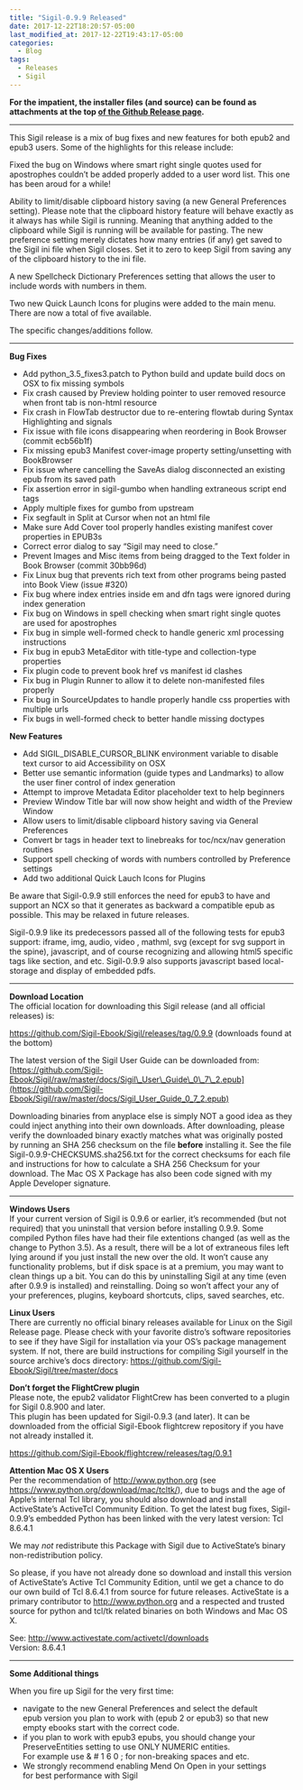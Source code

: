 ```yaml
---
title: "Sigil-0.9.9 Released"
date: 2017-12-22T18:20:57-05:00
last_modified_at: 2017-12-22T19:43:17-05:00
categories:
  - Blog
tags:
  - Releases
  - Sigil
---
```



__For the impatient, the installer files (and source) can be found as attachments at the top [of the Github Release page](https://github.com/Sigil-Ebook/Sigil/releases/tag/0.9.9).__

---

This Sigil release is a mix of bug fixes and new features for both epub2 and epub3 users. Some of the highlights for this release include:

Fixed the bug on Windows where smart right single quotes used for apostrophes couldn’t be added properly added to a user word list. This one has been aroud for a while!

Ability to limit/disable clipboard history saving (a new General Preferences setting). Please note that the clipboard history feature will behave exactly as it always has while Sigil is running. Meaning that anything added to the clipboard while Sigil is running will be available for pasting. The new preference setting merely dictates how many entries (if any) get saved to the Sigil ini file when Sigil closes. Set it to zero to keep Sigil from saving any of the clipboard history to the ini file.

A new Spellcheck Dictionary Preferences setting that allows the user to include words with numbers in them.

Two new Quick Launch Icons for plugins were added to the main menu. There are now a total of five available.

The specific changes/additions follow.

---

__Bug Fixes__

*   Add python\_3.5\_fixes3.patch to Python build and update build docs on OSX to fix missing symbols
*   Fix crash caused by Preview holding pointer to user removed resource when front tab is non-html resource
*   Fix crash in FlowTab destructor due to re-entering flowtab during Syntax Highlighting and signals
*   Fix issue with file icons disappearing when reordering in Book Browser (commit ecb56b1f)
*   Fix missing epub3 Manifest cover-image property setting/unsetting with BookBrowser
*   Fix issue where cancelling the SaveAs dialog disconnected an existing epub from its saved path
*   Fix assertion error in sigil-gumbo when handling extraneous script end tags
*   Apply multiple fixes for gumbo from upstream
*   Fix segfault in Split at Cursor when not an html file
*   Make sure Add Cover tool properly handles existing manifest cover properties in EPUB3s
*   Correct error dialog to say “Sigil may need to close.”
*   Prevent Images and Misc items from being dragged to the Text folder in Book Browser (commit 30bb96d)
*   Fix Linux bug that prevents rich text from other programs being pasted into Book View (issue \#320)
*   Fix bug where index entries inside em and dfn tags were ignored during index generation
*   Fix bug on Windows in spell checking when smart right single quotes are used for apostrophes
*   Fix bug in simple well-formed check to handle generic xml processing instructions
*   Fix bug in epub3 MetaEditor with title-type and collection-type properties
*   Fix plugin code to prevent book href vs manifest id clashes
*   Fix bug in Plugin Runner to allow it to delete non-manifested files properly
*   Fix bug in SourceUpdates to handle properly handle css properties with multiple urls
*   Fix bugs in well-formed check to better handle missing doctypes

__New Features__

*   Add SIGIL\_DISABLE\_CURSOR\_BLINK environment variable to disable text cursor to aid Accessibility on OSX
*   Better use semantic information (guide types and Landmarks) to allow the user finer control of index generation
*   Attempt to improve Metadata Editor placeholder text to help beginners
*   Preview Window Title bar will now show height and width of the Preview Window
*   Allow users to limit/disable clipboard history saving via General Preferences
*   Convert br tags in header text to linebreaks for toc/ncx/nav generation routines
*   Support spell checking of words with numbers controlled by Preference settings
*   Add two additional Quick Lauch Icons for Plugins

Be aware that Sigil-0.9.9 still enforces the need for epub3 to have and support an NCX so that it generates as backward a compatible epub as possible. This may be relaxed in future releases.

Sigil-0.9.9 like its predecessors passed all of the following tests for epub3 support: iframe, img, audio, video , mathml, svg (except for svg support in the spine), javascript, and of course recognizing and allowing html5 specific tags like section, and etc. Sigil-0.9.9 also supports javascript based local-storage and display of embedded pdfs.

---

__Download Location__  
The official location for downloading this Sigil release (and all official releases) is:

<https://github.com/Sigil-Ebook/Sigil/releases/tag/0.9.9> (downloads found at the bottom)

The latest version of the Sigil User Guide can be downloaded from: [https://github.com/Sigil-Ebook/Sigil/raw/master/docs/Sigil\_User\_Guide\_0\_7\_2.epub](https://github.com/Sigil-Ebook/Sigil/raw/master/docs/Sigil_User_Guide_0_7_2.epub)

Downloading binaries from anyplace else is simply NOT a good idea as they could inject anything into their own downloads. After downloading, please verify the downloaded binary exactly matches what was originally posted by running an SHA 256 checksum on the file __before__ installing it. See the file Sigil-0.9.9-CHECKSUMS.sha256.txt for the correct checksums for each file and instructions for how to calculate a SHA 256 Checksum for your download. The Mac OS X Package has also been code signed with my Apple Developer signature.

---

__Windows Users__  
If your current version of Sigil is 0.9.6 or earlier, it’s recommended (but not required) that you uninstall that version before installing 0.9.9. Some compiled Python files have had their file extentions changed (as well as the change to Python 3.5). As a result, there will be a lot of extraneous files left lying around if you just install the new over the old. It won’t cause any functionality problems, but if disk space is at a premium, you may want to clean things up a bit. You can do this by uninstalling Sigil at any time (even after 0.9.9 is installed) and reinstalling. Doing so won’t affect your any of your preferences, plugins, keyboard shortcuts, clips, saved searches, etc.

__Linux Users__  
There are currently no official binary releases available for Linux on the Sigil Release page. Please check with your favorite distro’s software repositories to see if they have Sigil for installation via your OS’s package management system. If not, there are build instructions for compiling Sigil yourself in the source archive’s docs directory: <https://github.com/Sigil-Ebook/Sigil/tree/master/docs>

__Don’t forget the FlightCrew plugin__  
Please note, the epub2 validator FlightCrew has been converted to a plugin for Sigil 0.8.900 and later.  
This plugin has been updated for Sigil-0.9.3 (and later). It can be downloaded from the official Sigil-Ebook flightcrew repository if you have not already installed it.

<https://github.com/Sigil-Ebook/flightcrew/releases/tag/0.9.1>

__Attention Mac OS X Users__  
Per the recommendation of <http://www.python.org> (see <https://www.python.org/download/mac/tcltk/>), due to bugs and the age of Apple’s internal Tcl library, you should also download and install ActiveState’s ActiveTcl Community Edition. To get the latest bug fixes, Sigil-0.9.9’s embedded Python has been linked with the very latest version: Tcl 8.6.4.1

We may _not_ redistribute this Package with Sigil due to ActiveState’s binary non-redistribution policy.

So please, if you have not already done so download and install this version of ActiveState’s Active Tcl Community Edition, until we get a chance to do our own build of Tcl 8.6.4.1 from source for future releases. ActiveState is a primary contributor to <http://www.python.org> and a respected and trusted source for python and tcl/tk related binaries on both Windows and Mac OS X.

See: <http://www.activestate.com/activetcl/downloads>  
Version: 8.6.4.1

---

__Some Additional things__

When you fire up Sigil for the very first time:

*   navigate to the new General Preferences and select the default  
    epub version you plan to work with (epub 2 or epub3) so that new  
    empty ebooks start with the correct code.
*   if you plan to work with epub3 epubs, you should change your  
    PreserveEntities setting to use ONLY NUMERIC entities.  
    For example use &amp; \# 1 6 0 ; for non-breaking spaces and etc.
*   We strongly recommend enabling Mend On Open in your settings  
    for best performance with Sigil